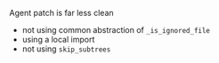 Agent patch is far less clean
- not using common abstraction of `_is_ignored_file`
- using a local import
- not using `skip_subtrees`
